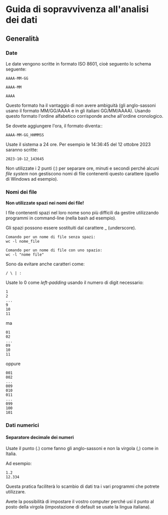 # Guida di sopravvivenza all'analisi dei dati


## Generalità


### Date

Le date vengono scritte in formato ISO 8601, cioè seguento lo schema seguente:

```
AAAA-MM-GG 
    
AAAA-MM
    
AAAA
```
    
Questo formato ha il vantaggio di non avere ambiguità (gli anglo-sassoni usano il formato MM/GG/AAAA e in gli italiani GG/MM/AAAA).
Usando questo formato l'ordine alfabetico corrisponde anche all'ordine cronologico.

Se dovete aggiungere l'ora, il formato diventa::

```
AAAA-MM-GG_HHMMSS
```
    
Usate il sistema a 24 ore.
Per esempio le 14:36:45 del 12 ottobre 2023 saranno scritte:

```
2023-10-12_143645
```    
    
Non utilizzate i 2 punti (:) per separare ore, minuti e secondi perché alcuni *file system* non gestiscono nomi di file contenenti questo carattere (quello di Windows ad esempio).
    
    
### Nomi dei file

**Non utilizzate spazi nei nomi dei file!**

I file contenenti spazi nel loro nome sono più difficili da gestire utilizzando programmi in command-line (nella bash ad esempio).

Gli spazi possono essere sostituiti dal carattere _ (underscore).

```
Comando per un nome di file senza spazi:
wc -l nome_file

Comando per un nome di file con uno spazio:
wc -l "nome file"

```



Sono da evitare anche caratteri come:

```
/ \ | :
```

Usate lo 0 come _left-padding_ usando il numero di digit necessario:

```
1
2
...
9
10
11
```

ma 

```
01
02
...
09
10
11
```


oppure 

```
001
002
...
009
010
011
...
099
100
101
```



### Dati numerici

#### Separatore decimale dei numeri


Usate il punto (.) come fanno gli anglo-sassoni e non la virgola (,) come in Italia.

Ad esempio:
```
1.2
12.334
```

Questa pratica faciliterà lo scambio di dati tra i vari programmi che potrete utilizzare.

Avete la possibilità di impostare il vostro computer perché usi il punto al posto della virgola (impostazione di default se usate la lingua italiana).




